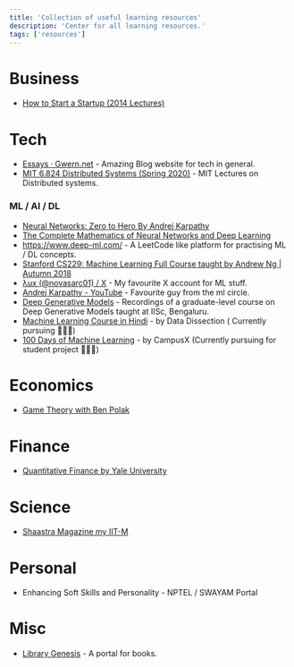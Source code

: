```yaml
---
title: 'Collection of useful learning resources'
description: 'Center for all learning resources.'
tags: ['resources']
---
```


# Business

- [How to Start a Startup (2014 Lectures)](https://www.youtube.com/playlist?list=PLQ-uHSnFig5MaafmEhFox7rO-b0RxQth-)

# Tech

* [Essays · Gwern.net](https://gwern.net/) - Amazing Blog website for tech in general.
* [MIT 6.824 Distributed Systems (Spring 2020)](https://www.youtube.com/playlist?list=PLrw6a1wE39_tb2fErI4-WkMbsvGQk9_UB) - MIT Lectures on Distributed systems.

### ML / AI / DL

- [Neural Networks: Zero to Hero By Andrej Karpathy](https://www.youtube.com/playlist?list=PLAqhIrjkxbuWI23v9cThsA9GvCAUhRvKZ)
- [The Complete Mathematics of Neural Networks and Deep Learning](https://www.youtube.com/watch?v=Ixl3nykKG9M)
- https://www.deep-ml.com/ - A LeetCode like platform for practising ML / DL concepts.
- [Stanford CS229: Machine Learning Full Course taught by Andrew Ng | Autumn 2018](https://www.youtube.com/playlist?list=PLoROMvodv4rMiGQp3WXShtMGgzqpfVfbU)
- [λux (@novasarc01) / X](https://x.com/novasarc01) - My favourite X account for ML stuff.
- [Andrej Karpathy - YouTube](https://www.youtube.com/@AndrejKarpathy) - Favourite guy from the ml circle.
- [Deep Generative Models](https://www.youtube.com/playlist?list=PLL1s8qiaGy0LwIajdxKZr_FRL7KZeQK9r) - Recordings of a graduate-level course on Deep Generative Models taught at IISc, Bengaluru.
- [Machine Learning Course in Hindi](https://www.youtube.com/playlist?list=PLlpUUtQ9RrF4o3UTYbc4cP3NCEyE5BwX5) - by Data Dissection ( Currently pursuing 🌟🌟🌟)
- [100 Days of Machine Learning](https://www.youtube.com/playlist?list=PLKnIA16_Rmvbr7zKYQuBfsVkjoLcJgxHH) - by CampusX (Currently pursuing for student project 🌟🌟🌟)

# Economics

- [Game Theory with Ben Polak](https://www.youtube.com/playlist?list=PL6EF60E1027E1A10B)

# Finance

- [Quantitative Finance by Yale University](https://www.youtube.com/playlist?list=PL3F00F1C2D402D45C)

# Science

- [Shaastra Magazine my IIT-M](https://shaastramag.iitm.ac.in)

# Personal

- Enhancing Soft Skills and Personality - NPTEL / SWAYAM Portal

# Misc

- [Library Genesis](https://libgen.is/) - A portal for books.
